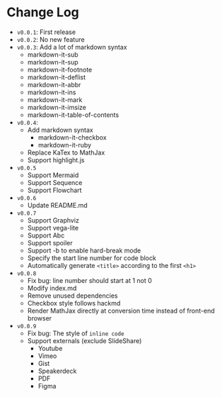# Change Log

+ `v0.0.1`: First release
+ `v0.0.2`: No new feature
+ `v0.0.3`: Add a lot of markdown syntax
    + markdown-it-sub
    + markdown-it-sup
    + markdown-it-footnote
    + markdown-it-deflist
    + markdown-it-abbr
    + markdown-it-ins
    + markdown-it-mark
    + markdown-it-imsize
    + markdown-it-table-of-contents
+ `v0.0.4`:
    + Add markdown syntax
        + markdown-it-checkbox
        + markdown-it-ruby
    + Replace KaTex to MathJax
    + Support highlight.js
+ `v0.0.5`
    + Support Mermaid
    + Support Sequence
    + Support Flowchart
+ `v0.0.6`
    + Update README.md
+ `v0.0.7`
    + Support Graphviz
    + Support vega-lite
    + Support Abc
    + Support spoiler
    + Support -b to enable hard-break mode
    + Specify the start line number for code block
    + Automatically generate `<title>` according to the first `<h1>`
+ `v0.0.8`
    + Fix bug: line number should start at 1 not 0
    + Modify index.md
    + Remove unused dependencies
    + Checkbox style follows hackmd
    + Render MathJax directly at conversion time instead of front-end browser
+ `v0.0.9`
    + Fix bug: The style of `inline code`
    + Support externals (exclude SlideShare)
        + Youtube
        + Vimeo
        + Gist
        + Speakerdeck
        + PDF
        + Figma